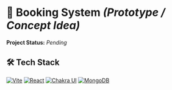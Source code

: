 # 📱 Booking System *(Prototype / Concept Idea)*

**Project Status:** *Pending*  

## 🛠️ Tech Stack

[![Vite](https://img.shields.io/badge/Vite-646CFF?style=for-the-badge&logo=vite&logoColor=white)](https://vitejs.dev/)
[![React](https://img.shields.io/badge/React-20232A?style=for-the-badge&logo=react&logoColor=61DAFB)](https://react.dev/)
[![Chakra UI](https://img.shields.io/badge/Chakra_UI-319795?style=for-the-badge&logo=chakraui&logoColor=white)](https://chakra-ui.com/)
[![MongoDB](https://img.shields.io/badge/MongoDB-47A248?style=for-the-badge&logo=mongodb&logoColor=white)](https://www.mongodb.com/)

